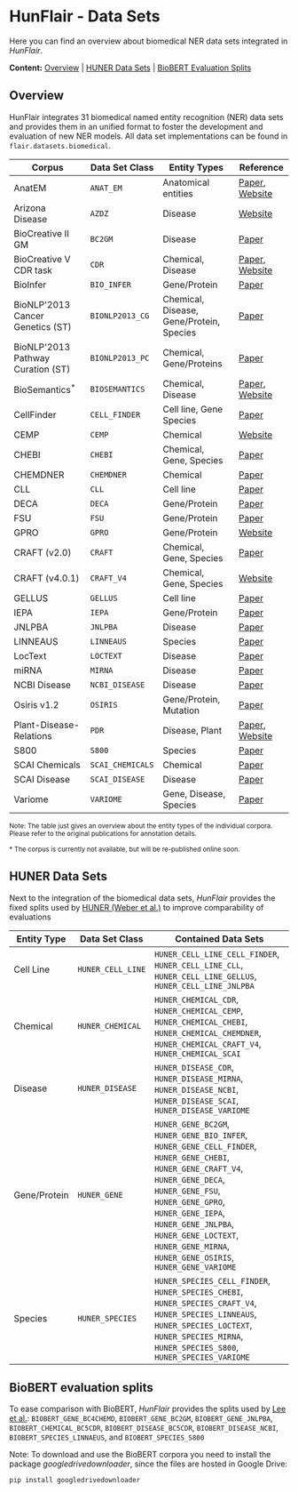 # HunFlair - Data Sets
Here you can find an overview about biomedical NER data sets integrated in *HunFlair*.

__Content:__ [Overview](#overview) | [HUNER Data Sets](#huner-data-sets) | [BioBERT Evaluation Splits](#biobert-evaluation-splits)

## Overview
HunFlair integrates 31 biomedical named entity recognition (NER) data sets and provides 
them in an unified format to foster the development and evaluation of new NER models. All
data set implementations can be found in `flair.datasets.biomedical`.

| Corpus          | Data Set Class | Entity Types | Reference   | 
| ---             | --- | ---  | ---    |
| AnatEM | `ANAT_EM` | Anatomical entities | [Paper](https://www.ncbi.nlm.nih.gov/pmc/articles/PMC3957068/), [Website](http://nactem.ac.uk/anatomytagger/#AnatEM)   |
| Arizona Disease | `AZDZ` | Disease | [Website](http://diego.asu.edu/index.php)   |
| BioCreative II GM | `BC2GM` | Disease | [Paper](https://www.ncbi.nlm.nih.gov/pmc/articles/PMC2559986/)   |
| BioCreative V CDR task | `CDR` | Chemical, Disease  | [Paper](https://www.ncbi.nlm.nih.gov/pmc/articles/PMC4860626/), [Website](https://github.com/JHnlp/BioCreative-V-CDR-Corpus)   |
| BioInfer | `BIO_INFER` |  Gene/Protein | [Paper](https://bmcbioinformatics.biomedcentral.com/articles/10.1186/1471-2105-8-50)   |
| BioNLP'2013 Cancer Genetics (ST) | `BIONLP2013_CG` | Chemical, Disease, Gene/Protein, Species | [Paper](https://www.aclweb.org/anthology/W13-2008/)   |
| BioNLP'2013 Pathway Curation (ST)| `BIONLP2013_PC` | Chemical, Gene/Proteins  | [Paper](http://diego.asu.edu/index.php)   |
| BioSemantics<sup>*</sup> | `BIOSEMANTICS` | Chemical, Disease | [Paper](https://journals.plos.org/plosone/article?id=10.1371/journal.pone.0107477), [Website](https://biosemantics.erasmusmc.nl/index.php/resources/chemical-patent-corpus)|
| CellFinder | `CELL_FINDER` | Cell line, Gene Species  | [Paper](https://pdfs.semanticscholar.org/38e3/75aeeeb1937d03c3c80128a70d8e7a74441f.pdf)   |
| CEMP | `CEMP` | Chemical | [Website](https://biocreative.bioinformatics.udel.edu/tasks/biocreative-v/cemp-detailed-task-description/)   |
| CHEBI | `CHEBI` | Chemical, Gene, Species  | [Paper](http://www.lrec-conf.org/proceedings/lrec2018/pdf/229.pdf)   |
| CHEMDNER | `CHEMDNER` | Chemical  | [Paper](https://jcheminf.biomedcentral.com/articles/10.1186/1758-2946-7-S1-S2)   |
| CLL | `CLL` | Cell line  | [Paper](https://www.ncbi.nlm.nih.gov/pmc/articles/PMC4708107/)   |
| DECA | `DECA` | Gene/Protein | [Paper](https://www.ncbi.nlm.nih.gov/pmc/articles/PMC2828111/)   |
| FSU | `FSU` | Gene/Protein  | [Paper](https://www.aclweb.org/anthology/W10-1838/)   |
| GPRO | `GPRO` | Gene/Protein  | [Website](https://biocreative.bioinformatics.udel.edu/tasks/biocreative-v/gpro-detailed-task-description/)   |
| CRAFT (v2.0) | `CRAFT` | Chemical, Gene, Species  | [Paper](https://bmcbioinformatics.biomedcentral.com/articles/10.1186/1471-2105-13-161)  |
| CRAFT (v4.0.1) | `CRAFT_V4` | Chemical, Gene, Species  | [Website](https://github.com/UCDenver-ccp/CRAFT)   |
| GELLUS | `GELLUS` | Cell line  | [Paper](https://www.ncbi.nlm.nih.gov/pmc/articles/PMC4708107/)   |
| IEPA | `IEPA` | Gene/Protein  | [Paper](hhttps://www.ncbi.nlm.nih.gov/pubmed/11928487)   |
| JNLPBA | `JNLPBA` | Disease  | [Paper](https://www.aclweb.org/anthology/W04-1213.pdf)   |
| LINNEAUS | `LINNEAUS` | Species  | [Paper](https://www.ncbi.nlm.nih.gov/pubmed/20149233)   |
| LocText | `LOCTEXT` | Disease  | [Paper](https://bmcbioinformatics.biomedcentral.com/articles/10.1186/s12859-018-2021-9)   |
| miRNA | `MIRNA` | Disease  | [Paper](https://www.ncbi.nlm.nih.gov/pmc/articles/PMC4602280/)   |
| NCBI Disease | `NCBI_DISEASE` | Disease  | [Paper](https://www.ncbi.nlm.nih.gov/pubmed/24393765)   |
| Osiris v1.2 | `OSIRIS` | Gene/Protein, Mutation  | [Paper](https://www.ncbi.nlm.nih.gov/pubmed/18251998)   |
| Plant-Disease-Relations | `PDR` | Disease, Plant  | [Paper](https://journals.plos.org/plosone/article?id=10.1371/journal.pone.0221582), [Website](http://gcancer.org/pdr/)   |
| S800 | `S800` | Species  | [Paper](http://www.plosone.org/article/info:doi%2F10.1371%2Fjournal.pone.0065390)   |
| SCAI Chemicals | `SCAI_CHEMICALS` | Chemical  | [Paper](https://pub.uni-bielefeld.de/record/2603498)   |
| SCAI Disease | `SCAI_DISEASE` | Disease  | [Paper](https://pub.uni-bielefeld.de/record/2603398)   |
| Variome | `VARIOME` | Gene, Disease, Species  | [Paper](https://www.ncbi.nlm.nih.gov/pmc/articles/PMC3676157/)   |

<sub>
Note: The table just gives an overview about the entity types of the individual corpora. 
Please refer to the original publications for annotation details. 
</sub>
<p>
<sub>
* The corpus is currently not available, but will be re-published online soon. 
</sub>
</p>

## HUNER Data Sets
Next to the integration of the biomedical data sets, *HunFlair* provides the fixed splits used by 
[HUNER (Weber et al.)](https://academic.oup.com/bioinformatics/article/36/1/295/5523847) to 
improve comparability of evaluations

 | Entity Type  | Data Set Class   | Contained Data Sets | 
| ---           | ---              | ---                 |
| Cell Line    | `HUNER_CELL_LINE` | `HUNER_CELL_LINE_CELL_FINDER`, `HUNER_CELL_LINE_CLL`, `HUNER_CELL_LINE_GELLUS`, `HUNER_CELL_LINE_JNLPBA` |
| Chemical     | `HUNER_CHEMICAL`  | `HUNER_CHEMICAL_CDR`, `HUNER_CHEMICAL_CEMP`, `HUNER_CHEMICAL_CHEBI`, `HUNER_CHEMICAL_CHEMDNER`, `HUNER_CHEMICAL_CRAFT_V4`, `HUNER_CHEMICAL_SCAI` |
| Disease      | `HUNER_DISEASE`   | `HUNER_DISEASE_CDR`, `HUNER_DISEASE_MIRNA`, `HUNER_DISEASE_NCBI`, `HUNER_DISEASE_SCAI`, `HUNER_DISEASE_VARIOME` |
| Gene/Protein | `HUNER_GENE`      | `HUNER_GENE_BC2GM`, `HUNER_GENE_BIO_INFER`, `HUNER_GENE_CELL_FINDER`, `HUNER_GENE_CHEBI`, `HUNER_GENE_CRAFT_V4`, `HUNER_GENE_DECA`, `HUNER_GENE_FSU`, `HUNER_GENE_GPRO`, `HUNER_GENE_IEPA`, `HUNER_GENE_JNLPBA`, `HUNER_GENE_LOCTEXT`, `HUNER_GENE_MIRNA`, `HUNER_GENE_OSIRIS`, `HUNER_GENE_VARIOME` |
| Species      | `HUNER_SPECIES`   | `HUNER_SPECIES_CELL_FINDER`, `HUNER_SPECIES_CHEBI`, `HUNER_SPECIES_CRAFT_V4`, `HUNER_SPECIES_LINNEAUS`, `HUNER_SPECIES_LOCTEXT`, `HUNER_SPECIES_MIRNA`, `HUNER_SPECIES_S800`, `HUNER_SPECIES_VARIOME`|

## BioBERT evaluation splits
To ease comparison with BioBERT, *HunFlair* provides the splits used by 
[Lee et al.](https://academic.oup.com/bioinformatics/article/36/4/1234/5566506):
`BIOBERT_GENE_BC4CHEMD`, `BIOBERT_GENE_BC2GM`, `BIOBERT_GENE_JNLPBA`, `BIOBERT_CHEMICAL_BC5CDR`,
`BIOBERT_DISEASE_BC5CDR`, `BIOBERT_DISEASE_NCBI`, `BIOBERT_SPECIES_LINNAEUS`, and `BIOBERT_SPECIES_S800`


Note: To download and use the BioBERT corpora you need to install the package _googledrivedownloader_, since the
files are hosted in Google Drive:
~~~
pip install googledrivedownloader
~~~ 




















